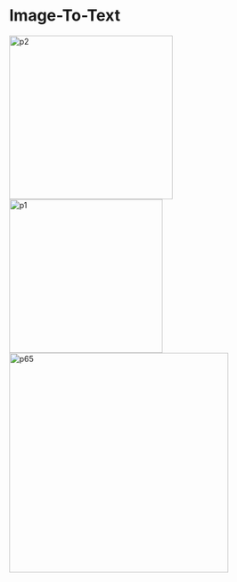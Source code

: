 # Image-To-Text



<img width="293" alt="p2" src="https://github.com/Kekelifenuku/Image-To-Text/assets/113697135/4d211e0a-bb5a-4e91-9dbb-76ebc22ab5e8">


<img width="275" alt="p1" src="https://github.com/Kekelifenuku/Image-To-Text/assets/113697135/3ddba2ea-a732-4685-8dab-a686bda540c0">
<img width="393" alt="p65" src="https://github.com/Kekelifenuku/Image-To-Text/assets/113697135/78836148-790f-4e5a-9a91-25e429983860">
